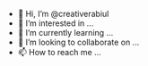 - 👋 Hi, I’m @creativerabiul
- 👀 I’m interested in ...
- 🌱 I’m currently learning ...
- 💞️ I’m looking to collaborate on ...
- 📫 How to reach me ...

<!---
creativerabiul/creativerabiul is a ✨ special ✨ repository because its `README.md` (this file) appears on your GitHub profile.
You can click the Preview link to take a look at your changes.
--->
